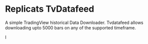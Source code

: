 # **Replicats TvDatafeed**

A simple TradingView historical Data Downloader. Tvdatafeed allows downloading upto 5000 bars on any of the supported timeframe.

I